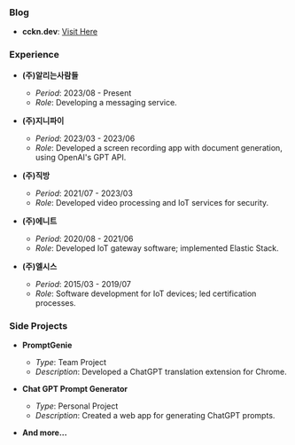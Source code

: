 ### Blog
- **cckn.dev**: [Visit Here](https://www.cckn.dev/)

### Experience
- **(주)알리는사람들** 
  - *Period*: 2023/08 - Present
  - *Role*: Developing a messaging service.

- **(주)지니파이**
  - *Period*: 2023/03 - 2023/06
  - *Role*: Developed a screen recording app with document generation, using OpenAI's GPT API.

- **(주)직방**
  - *Period*: 2021/07 - 2023/03
  - *Role*: Developed video processing and IoT services for security.

- **(주)에니트**
  - *Period*: 2020/08 - 2021/06
  - *Role*: Developed IoT gateway software; implemented Elastic Stack.

- **(주)엘시스**
  - *Period*: 2015/03 - 2019/07
  - *Role*: Software development for IoT devices; led certification processes.

### Side Projects
- **PromptGenie**
  - *Type*: Team Project
  - *Description*: Developed a ChatGPT translation extension for Chrome.

- **Chat GPT Prompt Generator**
  - *Type*: Personal Project
  - *Description*: Created a web app for generating ChatGPT prompts.

- **And more...**
